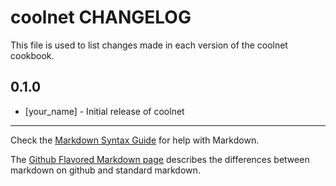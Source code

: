 coolnet CHANGELOG
=================

This file is used to list changes made in each version of the coolnet cookbook.

0.1.0
-----
- [your_name] - Initial release of coolnet

- - -
Check the [Markdown Syntax Guide](http://daringfireball.net/projects/markdown/syntax) for help with Markdown.

The [Github Flavored Markdown page](http://github.github.com/github-flavored-markdown/) describes the differences between markdown on github and standard markdown.
